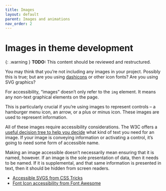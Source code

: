 ```yaml
---
title: Images
layout: default
parent: Images and animations
nav_order: 2
---
```


# Images in theme development

{: .warning }
**TODO:**
This content should be reviewed and restructured.


You may think that you’re not including any images in your project. Possibly this is true; but are you using [dashicons](https://developer.wordpress.org/resource/dashicons/) or other icon fonts? Are you using SVG graphics?

For accessibility, “images” doesn’t only refer to the `img` element. It means any non-text graphical elements on the page.

This is particularly crucial if you’re using images to represent controls – a hamburger menu icon, an arrow, or a plus or minus icon. These images are used to represent information.

All of these images require accessibility considerations. The W3C offers a [useful decision tree to help you decide](https://www.w3.org/WAI/tutorials/images/decision-tree/) what kind of text you need for an image. If your image is conveying information or activating a control, it’s going to need some form of accessible name.

Making an image accessible doesn’t necessarily mean ensuring that it is named, however. If an image is the sole presentation of data, then it needs to be named. If it is supplemental, and that same information is presented in text, then it should be hidden from screen readers.

- [Accessible SVGS from CSS Tricks](https://css-tricks.com/accessible-svgs/)
- [Font Icon accessibility from Font Awesome](https://fontawesome.com/docs/web/dig-deeper/accessibility)
